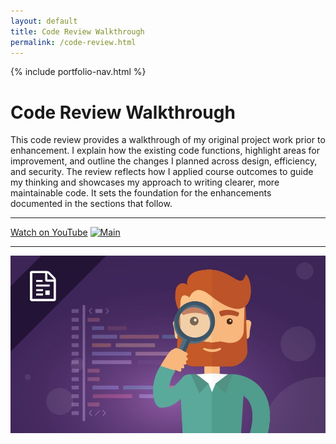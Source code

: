 ```yaml
---
layout: default
title: Code Review Walkthrough
permalink: /code-review.html
---
```


{% include portfolio-nav.html %}

# Code Review Walkthrough

This code review provides a walkthrough of my original project work prior to enhancement. I explain how the existing code functions, highlight areas for improvement, and outline the changes I planned across design, efficiency, and security. The review reflects how I applied course outcomes to guide my thinking and showcases my approach to writing clearer, more maintainable code. It sets the foundation for the enhancements documented in the sections that follow.

---


[Watch on YouTube](https://youtu.be/xAy98Yndll0)
[![Main](https://img.youtube.com/vi/xAy98Yndll0/0.jpg)](https://www.youtube.com/watch?v=xAy98Yndll0)

---
![Review](assets/Review.jpg)
